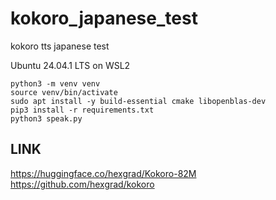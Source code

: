 # kokoro_japanese_test
kokoro tts japanese test


Ubuntu 24.04.1 LTS on WSL2

```
python3 -m venv venv
source venv/bin/activate
sudo apt install -y build-essential cmake libopenblas-dev
pip3 install -r requirements.txt
python3 speak.py
```

## LINK

https://huggingface.co/hexgrad/Kokoro-82M
https://github.com/hexgrad/kokoro
